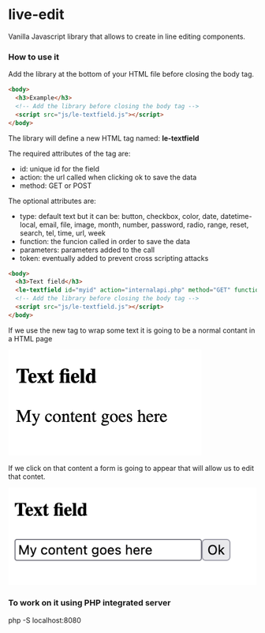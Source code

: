 # live-edit
 
Vanilla Javascript library that allows to create in line editing components.

### How to use it

Add the library at the bottom of your HTML file before closing the body tag.


```html
<body>
  <h3>Example</h3>
  <!-- Add the library before closing the body tag -->
  <script src="js/le-textfield.js"></script>
</body>
```

The library will define a new HTML tag named: **le-textfield**

The required attributes of the tag are:

* id: unique id for the field
* action: the url called when clicking ok to save the data
* method: GET or POST

The optional attributes are:

* type: default text but it can be: button, checkbox, color, date, datetime-local, email, file, image, month, number, password, radio, range, reset, search, tel, time, url, week
* function: the funcion called in order to save the data
* parameters: parameters added to the call
* token: eventually added to prevent cross scripting attacks

```html
<body>
  <h3>Text field</h3>
  <le-textfield id="myid" action="internalapi.php" method="GET" function="renewthing" parameters="par1=1&par2=accent" token="mytokenhere">My content goes here</le-textfield>
  <!-- Add the library before closing the body tag -->
  <script src="js/le-textfield.js"></script>
</body>
```

If we use the new tag to wrap some text it is going to be a normal contant in a HTML page

![Image representing normal html tag](https://github.com/fabiomattei/live-edit/blob/main/blob/readme/fieldclosed.png?raw=true)

If we click on that content a form is going to appear that will allow us to edit that contet.

![Image representing html form](https://github.com/fabiomattei/live-edit/blob/main/blob/readme/fieldopen.png?raw=true)


### To work on it using PHP integrated server

php -S localhost:8080


